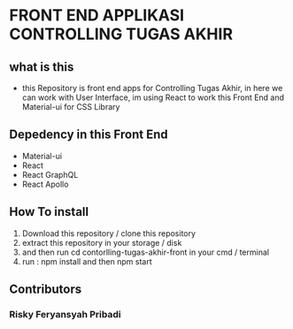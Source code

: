 # FRONT END APPLIKASI CONTROLLING TUGAS AKHIR

## what is this
* this Repository is front end apps for Controlling Tugas Akhir, in here we can work with User Interface, im using React to work this Front End and Material-ui for CSS Library

## Depedency in this Front End
* Material-ui
* React
* React GraphQL
* React Apollo

## How To install 
1. Download this repository / clone this repository
2. extract this repository in your storage / disk 
3. and then run cd contorlling-tugas-akhir-front in your cmd / terminal
4. run : npm install and then npm start

## Contributors
### Risky Feryansyah Pribadi